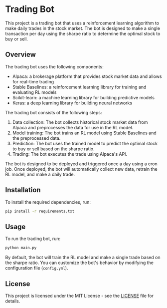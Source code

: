 

# Trading Bot

This project is a trading bot that uses a reinforcement learning algorithm to make daily trades in the stock market. The bot is designed to make a single transaction per day using the sharpe ratio to determine the optimal stock to buy or sell.

## Overview

The trading bot uses the following components:

- Alpaca: a brokerage platform that provides stock market data and allows for real-time trading
- Stable Baselines: a reinforcement learning library for training and evaluating RL models
- Scikit-learn: a machine learning library for building predictive models
- Keras: a deep learning library for building neural networks

The trading bot consists of the following steps:

1. Data collection: The bot collects historical stock market data from Alpaca and preprocesses the data for use in the RL model.
2. Model training: The bot trains an RL model using Stable Baselines and the preprocessed data.
3. Prediction: The bot uses the trained model to predict the optimal stock to buy or sell based on the sharpe ratio.
4. Trading: The bot executes the trade using Alpaca's API.

The bot is designed to be deployed and triggered once a day using a cron job. Once deployed, the bot will automatically collect new data, retrain the RL model, and make a daily trade.

## Installation

To install the required dependencies, run:

```bash
pip install -r requirements.txt
```

## Usage

To run the trading bot, run:

```bash
python main.py
```

By default, the bot will train the RL model and make a single trade based on the sharpe ratio. You can customize the bot's behavior by modifying the configuration file (`config.yml`).

## License

This project is licensed under the MIT License - see the [LICENSE](LICENSE) file for details.
